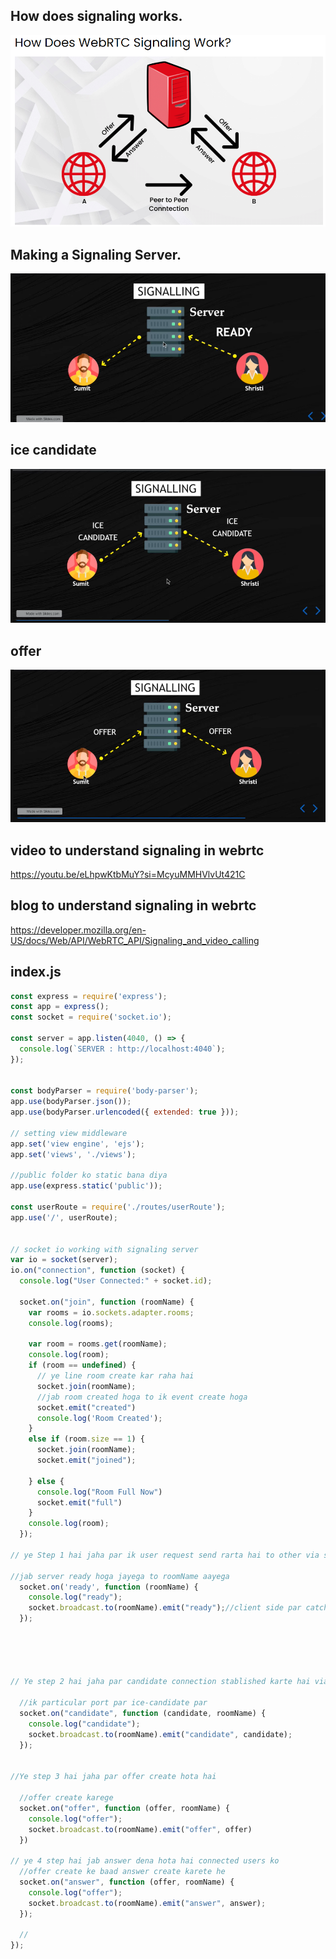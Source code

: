 ## How does signaling works.
![alt text](how-signaling-works.png)

## Making a Signaling Server.

![alt text](signaling-1.png)

## ice candidate
![alt text](ice-candidate.png)

## offer 
![alt text](offer.png)

## video to understand signaling in webrtc
<https://youtu.be/eLhpwKtbMuY?si=McyuMMHVlvUt421C>

## blog to understand signaling in webrtc
<https://developer.mozilla.org/en-US/docs/Web/API/WebRTC_API/Signaling_and_video_calling>


## index.js
```javascript
const express = require('express');
const app = express();
const socket = require('socket.io');

const server = app.listen(4040, () => {
  console.log(`SERVER : http://localhost:4040`);
});


const bodyParser = require('body-parser');
app.use(bodyParser.json());
app.use(bodyParser.urlencoded({ extended: true }));

// setting view middleware
app.set('view engine', 'ejs');
app.set('views', './views');

//public folder ko static bana diya 
app.use(express.static('public'));

const userRoute = require('./routes/userRoute');
app.use('/', userRoute);


// socket io working with signaling server
var io = socket(server);
io.on("connection", function (socket) {
  console.log("User Connected:" + socket.id);

  socket.on("join", function (roomName) {
    var rooms = io.sockets.adapter.rooms;
    console.log(rooms);

    var room = rooms.get(roomName);
    console.log(room);
    if (room == undefined) {
      // ye line room create kar raha hai
      socket.join(roomName);
      //jab room created hoga to ik event create hoga 
      socket.emit("created")
      console.log('Room Created');
    }
    else if (room.size == 1) {
      socket.join(roomName);
      socket.emit("joined");

    } else {
      console.log("Room Full Now")
      socket.emit("full")
    }
    console.log(room);
  });

// ye Step 1 hai jaha par ik user request send rarta hai to other via server ki "I am ready to connect" 

//jab server ready hoga jayega to roomName aayega 
  socket.on('ready', function (roomName) {
    console.log("ready");
    socket.broadcast.to(roomName).emit("ready");//client side par catch hoga "ready"
  });





// Ye step 2 hai jaha par candidate connection stablished karte hai via server. connecton ik particular port par stablished hota hai..

  //ik particular port par ice-candidate par 
  socket.on("candidate", function (candidate, roomName) {
    console.log("candidate");
    socket.broadcast.to(roomName).emit("candidate", candidate);
  });


//Ye step 3 hai jaha par offer create hota hai 

  //offer create karege
  socket.on("offer", function (offer, roomName) {
    console.log("offer");
    socket.broadcast.to(roomName).emit("offer", offer)
  })

// ye 4 step hai jab answer dena hota hai connected users ko
  //offer create ke baad answer create karete he
  socket.on("answer", function (offer, roomName) {
    console.log("offer");
    socket.broadcast.to(roomName).emit("answer", answer);
  });

  //
});
```